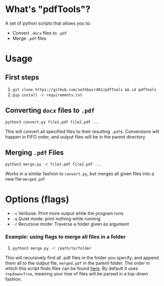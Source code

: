 # What's "pdfTools"?

A set of python scripts that allows you to:
* Convert `.docx` files to `.pdf`
* Merge `.pdf` files


# Usage

## First steps

1. `git clone https://github.com/sethbaird01/pdfTools && cd pdfTools`
2. `pip install -r requirements.txt`

## Converting `docx` files to `.pdf`

`python3 convert.py file1.pdf file2.pdf ...`

This will convert all specified files to their resulting `.pdf`s. Conversions will happen in FIFO order, and output files will be in the parent directory.


## Merging `.pdf` Files

`python3 merge.py -r file1.pdf file2.pdf ...`

Works in a similar fashion to `convert.py`, but merges all given files into a new file `merged.pdf`



# Options (flags)

- `-v` Verbose: Print more output while the program runs
- `-q` Quiet mode: print nothing while running
- `-r` Recursive mode: Traverse a folder given as argument

### Example: using flags to merge all files in a folder
1. `python3 merge.py -r /path/to/folder`

This will recursively find all .pdf files in the folder you specify, and append them all to the output file, `merged.pdf` in the parent folder. The order in which this script finds files can be found [here](https://www.geeksforgeeks.org/os-walk-python/). By default it uses `topdown=True`, meaning your tree of files will be parsed in a top-down fashion.